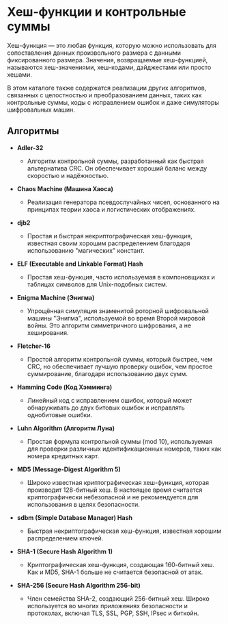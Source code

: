 # Хеш-функции и контрольные суммы

Хеш-функция — это любая функция, которую можно использовать для сопоставления данных произвольного размера с данными фиксированного размера. Значения, возвращаемые хеш-функцией, называются хеш-значениями, хеш-кодами, дайджестами или просто хешами.

В этом каталоге также содержатся реализации других алгоритмов, связанных с целостностью и преобразованием данных, таких как контрольные суммы, коды с исправлением ошибок и даже симуляторы шифровальных машин.

## Алгоритмы

*   **Adler-32**
    *   Алгоритм контрольной суммы, разработанный как быстрая альтернатива CRC. Он обеспечивает хороший баланс между скоростью и надёжностью.

*   **Chaos Machine (Машина Хаоса)**
    *   Реализация генератора псевдослучайных чисел, основанного на принципах теории хаоса и логистических отображениях.

*   **djb2**
    *   Простая и быстрая некриптографическая хеш-функция, известная своим хорошим распределением благодаря использованию "магических" констант.

*   **ELF (Executable and Linkable Format) Hash**
    *   Простая хеш-функция, часто используемая в компоновщиках и таблицах символов для Unix-подобных систем.

*   **Enigma Machine (Энигма)**
    *   Упрощённая симуляция знаменитой роторной шифровальной машины "Энигма", используемой во время Второй мировой войны. Это алгоритм симметричного шифрования, а не хеширования.

*   **Fletcher-16**
    *   Простой алгоритм контрольной суммы, который быстрее, чем CRC, но обеспечивает лучшую проверку ошибок, чем простое суммирование, благодаря использованию двух сумм.

*   **Hamming Code (Код Хэмминга)**
    *   Линейный код с исправлением ошибок, который может обнаруживать до двух битовых ошибок и исправлять однобитовые ошибки.

*   **Luhn Algorithm (Алгоритм Луна)**
    *   Простая формула контрольной суммы (mod 10), используемая для проверки различных идентификационных номеров, таких как номера кредитных карт.

*   **MD5 (Message-Digest Algorithm 5)**
    *   Широко известная криптографическая хеш-функция, которая производит 128-битный хеш. В настоящее время считается криптографически небезопасной и не рекомендуется для использования в целях безопасности.

*   **sdbm (Simple Database Manager) Hash**
    *   Быстрая некриптографическая хеш-функция, известная хорошим распределением ключей.

*   **SHA-1 (Secure Hash Algorithm 1)**
    *   Криптографическая хеш-функция, создающая 160-битный хеш. Как и MD5, SHA-1 больше не считается безопасной от атак.

*   **SHA-256 (Secure Hash Algorithm 256-bit)**
    *   Член семейства SHA-2, создающий 256-битный хеш. Широко используется во многих приложениях безопасности и протоколах, включая TLS, SSL, PGP, SSH, IPsec и биткойн.
